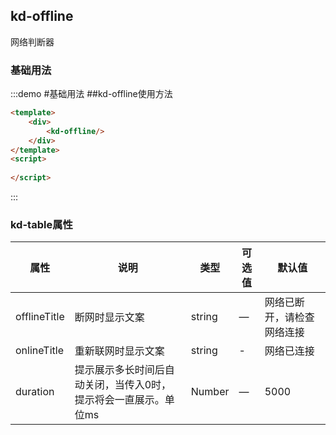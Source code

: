 ## kd-offline
网络判断器

### 基础用法

:::demo #基础用法 ##kd-offline使用方法

```html
<template>
    <div>
        <kd-offline/> 
    </div>
</template>
<script>
  
</script>
```
:::



### kd-table属性
| 属性      | 说明    | 类型      | 可选值       | 默认值   |
|---------- |-------- |---------- |-------------  |-------- |
| offlineTitle     | 断网时显示文案   | string    | — | 网络已断开，请检查网络连接
| onlineTitle     | 重新联网时显示文案   | string    | - | 网络已连接
| duration     | 提示展示多长时间后自动关闭，当传入0时，提示将会一直展示。单位ms   | Number    | — |     5000    |









